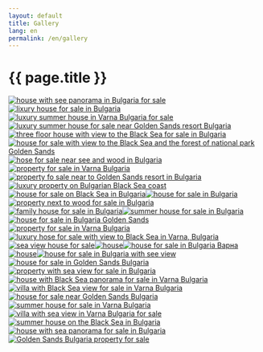 ```yaml
---
layout: default
title: Gallery
lang: en
permalink: /en/gallery
---
```

<h1 class="title">{{ page.title }}</h1>
<div class="clear"></div>
<p><a title="house with see panorama in Bulgaria for sale" rel="lightbox[gallery]" href="/static/gallery/800/www.YourGoldenSandsHouse.com_53.jpg"> <img title="house with see panorama in Bulgaria for sale" src="/static/gallery/310/sc_www.YourGoldenSandsHouse.com_53.jpg" alt="house with see panorama in Bulgaria for sale" /></a><a title="lixury house for sale in Bulgaria" rel="lightbox[gallery]" href="/static/gallery/800/www.YourGoldenSandsHouse.com_38.jpg"><img title="lixury house for sale in Bulgaria" src="/static/gallery/310/sc_www.YourGoldenSandsHouse.com_38.jpg" alt="lixury house for sale in Bulgaria" /></a><a title="luxury summer house in Varna Bulgaria for sale" rel="lightbox[gallery]" href="/static/gallery/800/www.YourGoldenSandsHouse.com_37.jpg"><img title="luxury summer house in Varna Bulgaria for sale" src="/static/gallery/310/sc_www.YourGoldenSandsHouse.com_37.jpg" alt="luxury summer house in Varna Bulgaria for sale" /></a><a title="luxury summer house for sale near Golden Sands resort Bulgaria" rel="lightbox[gallery]" href="/static/gallery/800/www.YourGoldenSandsHouse.com_36.jpg"><img title="luxury summer house for sale near Golden Sands resort Bulgaria" src="/static/gallery/310/sc_www.YourGoldenSandsHouse.com_36.jpg" alt="luxury summer house for sale near Golden Sands resort Bulgaria" /></a><a title="three floor house with view to the Black Sea for sale in Bulgaria" rel="lightbox[gallery]" href="/static/gallery/800/www.YourGoldenSandsHouse.com_29.jpg"><img title="three floor house with view to the Black Sea for sale in Bulgaria" src="/static/gallery/310/sc_www.YourGoldenSandsHouse.com_29.jpg" alt="three floor house with view to the Black Sea for sale in Bulgaria" /></a><a title="house for sale with view to the Black Sea and the forest of national park Golden Sands" rel="lightbox[gallery]" href="/static/gallery/800/www.YourGoldenSandsHouse.com_28.jpg"><img title="house for sale with view to the Black Sea and the forest of national park Golden Sands" src="/static/gallery/310/sc_www.YourGoldenSandsHouse.com_28.jpg" alt="house for sale with view to the Black Sea and the forest of national park Golden Sands" /></a><a title="hose for sale near see and wood in Bulgaria" rel="lightbox[gallery]" href="/static/gallery/800/www.YourGoldenSandsHouse.com_27.jpg"><img title="hose for sale near see and wood in Bulgaria" src="/static/gallery/310/sc_www.YourGoldenSandsHouse.com_27.jpg" alt="hose for sale near see and wood in Bulgaria" /></a><a title="property for sale in Varna Bulgaria" rel="lightbox[gallery]" href="/static/gallery/800/www.YourGoldenSandsHouse.com_26.jpg"><img title="property for sale in Varna Bulgaria" src="/static/gallery/310/sc_www.YourGoldenSandsHouse.com_26.jpg" alt="property for sale in Varna Bulgaria" /></a><a title="property fo sale near to Golden Sands resort in Bulgaria" rel="lightbox[gallery]" href="/static/gallery/800/www.YourGoldenSandsHouse.com_34.jpg"><img title="property fo sale near to Golden Sands resort in Bulgaria" src="/static/gallery/310/sc_www.YourGoldenSandsHouse.com_34.jpg" alt="property fo sale near to Golden Sands resort in Bulgaria" /></a><a title="luxury property on Bulgarian Black Sea coast" rel="lightbox[gallery]" href="/static/gallery/800/www.YourGoldenSandsHouse.com_30.jpg"><img title="luxury property on Bulgarian Black Sea coast" src="/static/gallery/310/sc_www.YourGoldenSandsHouse.com_30.jpg" alt="luxury property on Bulgarian Black Sea coast" /></a><a title="house for sale on Black Sea in Bulgaria" rel="lightbox[gallery]" href="/static/gallery/800/www.YourGoldenSandsHouse.com_32.jpg"><img title="house for sale on Black Sea in Bulgaria" src="/static/gallery/310/sc_www.YourGoldenSandsHouse.com_32.jpg" alt="house for sale on Black Sea in Bulgaria" /></a><a title="house for sale in Bulgaria" rel="lightbox[gallery]" href="/static/gallery/800/www.YourGoldenSandsHouse.com_01.jpg"><img title="house for sale in Bulgaria" src="/static/gallery/310/sc_www.YourGoldenSandsHouse.com_01.jpg" alt="house for sale in Bulgaria" /></a><a title="property next to wood for sale in Bulgaria" rel="lightbox[gallery]" href="/static/gallery/800/www.YourGoldenSandsHouse.com_25.jpg"><img title="property next to wood for sale in Bulgaria" src="/static/gallery/310/sc_www.YourGoldenSandsHouse.com_25.jpg" alt="property next to wood for sale in Bulgaria" /></a><a title="family house for sale in Bulgaria" rel="lightbox[gallery]" href="/static/gallery/800/www.YourGoldenSandsHouse.com_22.jpg"><img title="family house for sale in Bulgaria" src="/static/gallery/310/sc_www.YourGoldenSandsHouse.com_22.jpg" alt="family house for sale in Bulgaria" /></a><a title="summer house for sale in Bulgaria" rel="lightbox[gallery]" href="/static/gallery/800/www.YourGoldenSandsHouse.com_21.jpg"><img title="summer house for sale in Bulgaria" src="/static/gallery/310/sc_www.YourGoldenSandsHouse.com_21.jpg" alt="summer house for sale in Bulgaria" /></a><a title="house for sale in Bulgaria Golden Sands" rel="lightbox[gallery]" href="/static/gallery/800/www.YourGoldenSandsHouse.com_03.jpg"><img title="house for sale in Bulgaria Golden Sands" src="/static/gallery/310/sc_www.YourGoldenSandsHouse.com_03.jpg" alt="house for sale in Bulgaria Golden Sands" /></a><a title="property for sale in Varna Bulgaria" rel="lightbox[gallery]" href="/static/gallery/800/www.YourGoldenSandsHouse.com_02.jpg"><img title="property for sale in Varna Bulgaria" src="/static/gallery/310/sc_www.YourGoldenSandsHouse.com_02.jpg" alt="property for sale in Varna Bulgaria" /></a><a title="luxury hose for sale with view to Black Sea in Varna, Bulgaria" rel="lightbox[gallery]" href="/static/gallery/800/www.YourGoldenSandsHouse.com_40.jpg"><img title="luxury hose for sale with view to Black Sea in Varna, Bulgaria" src="/static/gallery/310/sc_www.YourGoldenSandsHouse.com_40.jpg" alt="luxury hose for sale with view to Black Sea in Varna, Bulgaria" /></a><a title="sea view house for sale" rel="lightbox[gallery]" href="/static/gallery/800/www.YourGoldenSandsHouse.com_42.jpg"><img title="sea view house for sale" src="/static/gallery/310/sc_www.YourGoldenSandsHouse.com_42.jpg" alt="sea view house for sale" /></a><a title="house" rel="lightbox[gallery]" href="/static/gallery/800/www.YourGoldenSandsHouse.com_41.jpg"><img title="house" src="/static/gallery/310/sc_www.YourGoldenSandsHouse.com_41.jpg" alt="house" /></a><a title="house for sale in Bulgaria Варна" rel="lightbox[gallery]" href="/static/gallery/800/www.YourGoldenSandsHouse.com_05.jpg"><img title="house for sale in Bulgaria Варна" src="/static/gallery/310/sc_www.YourGoldenSandsHouse.com_05.jpg" alt="house for sale in Bulgaria Варна" /></a><a title="house" rel="lightbox[gallery]" href="/static/gallery/800/www.YourGoldenSandsHouse.com_11.jpg"><img title="house" src="/static/gallery/310/sc_www.YourGoldenSandsHouse.com_11.jpg" alt="house" /></a><a title="house for sale in Bulgaria with see view" rel="lightbox[gallery]" href="/static/gallery/800/www.YourGoldenSandsHouse.com_44.jpg"><img title="house for sale in Bulgaria with see view" src="/static/gallery/310/sc_www.YourGoldenSandsHouse.com_44.jpg" alt="house for sale in Bulgaria with see view" /></a><a title="house for sale in Golden Sands Bulgaria" rel="lightbox[gallery]" href="/static/gallery/800/www.YourGoldenSandsHouse.com_45.jpg"><img title="house for sale in Golden Sands Bulgaria" src="/static/gallery/310/sc_www.YourGoldenSandsHouse.com_45.jpg" alt="house for sale in Golden Sands Bulgaria" /></a><a title="property with sea view for sale in Bulgaria" rel="lightbox[gallery]" href="/static/gallery/800/www.YourGoldenSandsHouse.com_46.jpg"><img title="property with sea view for sale in Bulgaria" src="/static/gallery/310/sc_www.YourGoldenSandsHouse.com_46.jpg" alt="property with sea view for sale in Bulgaria" /></a><a title="house with Black Sea panorama for sale in Varna Bulgaria" rel="lightbox[gallery]" href="/static/gallery/800/www.YourGoldenSandsHouse.com_56.jpg"><img title="house with Black Sea panorama for sale in Varna Bulgaria" src="/static/gallery/310/sc_www.YourGoldenSandsHouse.com_56.jpg" alt="house with Black Sea panorama for sale in Varna Bulgaria" /></a><a title="villa with Black Sea view for sale in Varna Bulgaria" rel="lightbox[gallery]" href="/static/gallery/800/www.YourGoldenSandsHouse.com_47.jpg"><img title="villa with Black Sea view for sale in Varna Bulgaria" src="/static/gallery/310/sc_www.YourGoldenSandsHouse.com_47.jpg" alt="villa with Black Sea view for sale in Varna Bulgaria" /></a><a title="house for sale near Golden Sands Bulgaria" rel="lightbox[gallery]" href="/static/gallery/800/www.YourGoldenSandsHouse.com_07.jpg"><img title="house for sale near Golden Sands Bulgaria" src="/static/gallery/310/sc_www.YourGoldenSandsHouse.com_07.jpg" alt="house for sale near Golden Sands Bulgaria" /></a><a title="summer house for sale in Varna Bulgaria" rel="lightbox[gallery]" href="/static/gallery/800/www.YourGoldenSandsHouse.com_08.jpg"><img title="summer house for sale in Varna Bulgaria" src="/static/gallery/310/sc_www.YourGoldenSandsHouse.com_08.jpg" alt="summer house for sale in Varna Bulgaria" /></a><a title="villa with sea view in Varna Bulgaria for sale" rel="lightbox[gallery]" href="/static/gallery/800/www.YourGoldenSandsHouse.com_48.jpg"><img title="villa with sea view in Varna Bulgaria for sale" src="/static/gallery/310/sc_www.YourGoldenSandsHouse.com_48.jpg" alt="villa with sea view in Varna Bulgaria for sale" /></a><a title="summer house on the Black Sea in Bulgaria" rel="lightbox[gallery]" href="/static/gallery/800/www.YourGoldenSandsHouse.com_52.jpg"><img title="summer house on the Black Sea in Bulgaria" src="/static/gallery/310/sc_www.YourGoldenSandsHouse.com_52.jpg" alt="summer house on the Black Sea in Bulgaria" /></a><a title="house with sea panorama for sale in Bulgaria" rel="lightbox[gallery]" href="/static/gallery/800/www.YourGoldenSandsHouse.com_50.jpg"><img title="house with sea panorama for sale in Bulgaria" src="/static/gallery/310/sc_www.YourGoldenSandsHouse.com_50.jpg" alt="house with sea panorama for sale in Bulgaria" /></a><a title="Golden Sands Bulgaria property for sale" rel="lightbox[gallery]" href="/static/gallery/800/www.YourGoldenSandsHouse.com_51.jpg"><img title="Golden Sands Bulgaria property for sale" src="/static/gallery/310/sc_www.YourGoldenSandsHouse.com_51.jpg" alt="Golden Sands Bulgaria property for sale" /></a></p>
<script type="text/javascript"><!--
$$('img').each(function(item){item.setAttribute('title', '')});
$$('a').each(function(item){item.setAttribute('title', '')});
// --></script>